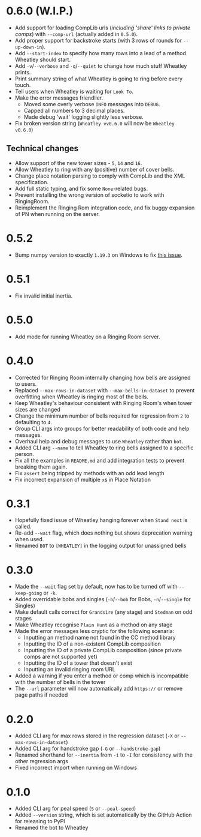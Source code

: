 # 0.6.0 (W.I.P.)
- Add support for loading CompLib urls (_including 'share' links to private comps_) with
  `--comp-url` (actually added in `0.5.0`).
- Add proper support for backstroke starts (with 3 rows of rounds for `--up-down-in`).
- Add `--start-index` to specify how many rows into a lead of a method Wheatley should start.
- Add `-v`/`--verbose` and `-q`/`--quiet` to change how much stuff Wheatley prints.
- Print summary string of what Wheatley is going to ring before every touch.
- Tell users when Wheatley is waiting for `Look To`.
- Make the error messages friendlier.
  - Moved some overly verbose `INFO` messages into `DEBUG`.
  - Capped all numbers to 3 decimal places.
  - Made debug 'wait' logging slightly less verbose.
- Fix broken version string (`Wheatley vv0.6.0` will now be `Wheatley v0.6.0`)

## Technical changes

- Allow support of the new tower sizes - `5`, `14` and `16`.
- Allow Wheatley to ring with any (positive) number of cover bells.
- Change place notation parsing to comply with CompLib and the XML specification.
- Add full static typing, and fix some `None`-related bugs.
- Prevent installing the wrong version of socketio to work with RingingRoom.
- Reimplement the Ringing Rom integration code, and fix buggy expansion of PN when running on the
  server.

# 0.5.2
- Bump numpy version to exactly `1.19.3` on Windows to fix
  [this issue](https://tinyurl.com/y3dm3h86).

# 0.5.1
- Fix invalid initial inertia.

# 0.5.0
- Add mode for running Wheatley on a Ringing Room server.

# 0.4.0
- Corrected for Ringing Room internally changing how bells are assigned to users.
- Replaced `--max-rows-in-dataset` with `--max-bells-in-dataset` to prevent overfitting when
  Wheatley is ringing most of the bells.
- Keep Wheatley's behaviour consistent with Ringing Room's when tower sizes are changed
- Change the minimum number of bells required for regression from `2` to defaulting to `4`.
- Group CLI args into groups for better readability of both code and help messages.
- Overhaul help and debug messages to use `Wheatley` rather than `bot`.
- Added CLI arg `--name` to tell Wheatley to ring bells assigned to a specific person.
- Fix all the examples in `README.md` and add integration tests to prevent breaking them again.
- Fix `assert` being tripped by methods with an odd lead length
- Fix incorrect expansion of multiple `x`s in Place Notation

# 0.3.1
- Hopefully fixed issue of Wheatley hanging forever when `Stand next` is called.
- Re-add `--wait` flag, which does nothing but shows deprecation warning when used.
- Renamed `BOT` to `[WHEATLEY]` in the logging output for unassigned bells

# 0.3.0
- Made the `--wait` flag set by default, now has to be turned off with `--keep-going` or `-k`.
- Added overridable bobs and singles (`-b`/`--bob` for Bobs, `-n`/`--single` for Singles)
- Make default calls correct for `Grandsire` (any stage) and `Stedman` on odd stages
- Make Wheatley recognise `Plain Hunt` as a method on any stage
- Made the error messages less cryptic for the following scenaria:
  - Inputting an method name not found in the CC method library
  - Inputting the ID of a non-existent CompLib composition
  - Inputting the ID of a private CompLib composition (since private comps are not supported yet)
  - Inputting the ID of a tower that doesn't exist
  - Inputting an invalid ringing room URL
- Added a warning if you enter a method or comp which is incompatible with the number of bells in
  the tower
- The `--url` parameter will now automatically add `https://` or remove page paths if needed

# 0.2.0
- Added CLI arg for max rows stored in the regression dataset (`-X` or `--max-rows-in-dataset`)
- Added CLI arg for handstroke gap (`-G` or `--handstroke-gap`)
- Renamed shorthand for `--inertia` from `-i` to `-I` for consistency with the other regression
  args
- Fixed incorrect import when running on Windows

# 0.1.0
- Added CLI arg for peal speed (`S` or `--peal-speed`)
- Added `--version` string, which is set automatically by the GitHub Action for releasing to PyPI
- Renamed the bot to Wheatley
